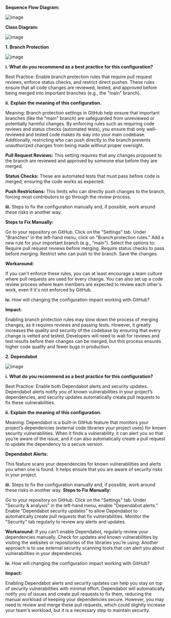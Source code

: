




**Sequence Flow Diagram:**

![image](https://github.com/user-attachments/assets/cca35cb5-ac39-448d-8ef2-69dd943319a2)


**Class Diagram:**

![image](https://github.com/user-attachments/assets/556554b6-cb11-4687-88e7-c5d04655526b)




**1. Branch Protection**

![image](https://github.com/user-attachments/assets/1dbfde5b-564c-4ebf-9e70-d4499086fccf)


**i.** **What do you recommend as a best practice for this configuration?**

Best Practice: Enable branch protection rules that require pull request reviews, enforce status checks, and restrict direct pushes. These rules ensure that all code changes are reviewed, tested, and approved before being merged into important branches (e.g., the "main" branch).

**ii.** **Explain the meaning of this configuration.**

Meaning: Branch protection settings in GitHub help ensure that important branches (like the "main" branch) are safeguarded from unreviewed or potentially harmful changes. By enforcing rules such as requiring code reviews and status checks (automated tests), you ensure that only well-reviewed and tested code makes its way into your main codebase. Additionally, restricting who can push directly to the branch prevents unauthorized changes from being made without proper oversight.

**Pull Request Reviews:** 
This setting requires that any changes proposed to the branch are reviewed and approved by someone else before they are merged.

**Status Checks:** 
These are automated tests that must pass before code is merged, ensuring the code works as expected.

**Push Restrictions:**
This limits who can directly push changes to the branch, forcing most contributors to go through the review process.

**iii.** Steps to fix the configuration manually and, if possible, work around these risks in another way.

**Steps to Fix Manually:**

Go to your repository on GitHub.
Click on the "Settings" tab.
Under "Branches" in the left-hand menu, click on "Branch protection rules."
Add a new rule for your important branch (e.g., "main").
Select the options to:
Require pull request reviews before merging.
Require status checks to pass before merging.
Restrict who can push to the branch.
Save the changes.

**Workaround:**

If you can't enforce these rules, you can at least encourage a team culture where pull requests are used for every change. You can also set up a code review process where team members are expected to review each other's work, even if it's not enforced by GitHub.

**iv.** How will changing the configuration impact working with GitHub?

**Impact:**

Enabling branch protection rules may slow down the process of merging changes, as it requires reviews and passing tests. However, it greatly increases the quality and security of the codebase by ensuring that every change is vetted and tested. Developers will need to wait for reviews and test results before their changes can be merged, but this process ensures higher code quality and fewer bugs in production.



**2. Dependabot**

![image](https://github.com/user-attachments/assets/fb68aa14-d8aa-4184-8018-c1c984a0ef45)



**i.** **What do you recommend as a best practice for this configuration?**

Best Practice: Enable both Dependabot alerts and security updates. Dependabot alerts notify you of known vulnerabilities in your project’s dependencies, and security updates automatically create pull requests to fix these vulnerabilities.

**ii.** **Explain the meaning of this configuration.**

Meaning: Dependabot is a built-in GitHub feature that monitors your project’s dependencies (external code libraries your project uses) for known security vulnerabilities. When it finds a vulnerability, it can alert you so that you’re aware of the issue, and it can also automatically create a pull request to update the dependency to a secure version.

**Dependabot Alerts:**

This feature scans your dependencies for known vulnerabilities and alerts you when one is found. It helps ensure that you are aware of security risks in your project.


**iii.** Steps to fix the configuration manually and, if possible, work around these risks in another way.
**Steps to Fix Manually:**

Go to your repository on GitHub.
Click on the "Settings" tab.
Under "Security & analysis" in the left-hand menu, enable "Dependabot alerts."
Enable "Dependabot security updates" to allow Dependabot to automatically create pull requests that fix vulnerabilities.
Monitor the "Security" tab regularly to review any alerts and updates.

**Workaround:** 
If you can’t enable Dependabot, regularly review your dependencies manually. Check for updates and known vulnerabilities by visiting the websites or repositories of the libraries you’re using. Another approach is to use external security scanning tools that can alert you about vulnerabilities in your dependencies.


**iv.** How will changing the configuration impact working with GitHub?

**Impact:** 

Enabling Dependabot alerts and security updates can help you stay on top of security vulnerabilities with minimal effort. Dependabot will automatically notify you of issues and create pull requests to fix them, reducing the manual workload of keeping your dependencies secure. However, you may need to review and merge these pull requests, which could slightly increase your team's workload, but it is a necessary step to maintain security.

